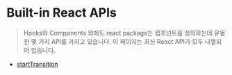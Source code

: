 # Built-in React APIs

> Hooks와 Components 외에도 react package는 컴포넌트를 정의하는데 유용한 몇 가지 API를 가지고 있습니다. 이 페이지는 최신 React API가 모두 나열되어 있습니다.

- [startTransition](./startTransition.md)
